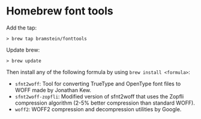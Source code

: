 # Homebrew font tools

Add the tap:

    > brew tap bramstein/fonttools

Update brew:

    > brew update

Then install any of the following formula by using `brew install <formula>`:

* `sfnt2woff`: Tool for converting TrueType and OpenType font files to WOFF made by Jonathan Kew.
* `sfnt2woff-zopfli`: Modified version of sfnt2woff that uses the Zopfli compression algorithm (2-5% better compression than standard WOFF).
* `woff2`: WOFF2 compression and decompression utilities by Google.
